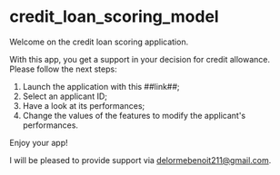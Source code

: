 # credit_loan_scoring_model

Welcome on the credit loan scoring application.

With this app, you get a support in your decision for credit allowance.
Please follow the next steps:

1. Launch the application with this ##link##;
2. Select an applicant ID;
3. Have a look at its performances;
4. Change the values of the features to modify the applicant's performances.

Enjoy your app!

I will be pleased to provide support via delormebenoit211@gmail.com.
